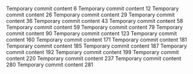 Temporary commit content 6
Temporary commit content 12
Temporary commit content 26
Temporary commit content 29
Temporary commit content 36
Temporary commit content 43
Temporary commit content 58
Temporary commit content 59
Temporary commit content 79
Temporary commit content 90
Temporary commit content 123
Temporary commit content 160
Temporary commit content 171
Temporary commit content 181
Temporary commit content 185
Temporary commit content 187
Temporary commit content 192
Temporary commit content 199
Temporary commit content 220
Temporary commit content 237
Temporary commit content 280
Temporary commit content 281
